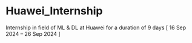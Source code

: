 # Huawei_Internship
Internship in field of ML &amp; DL at Huawei
for a duration of 9 days
[ 16 Sep 2024 – 26 Sep 2024 ]
